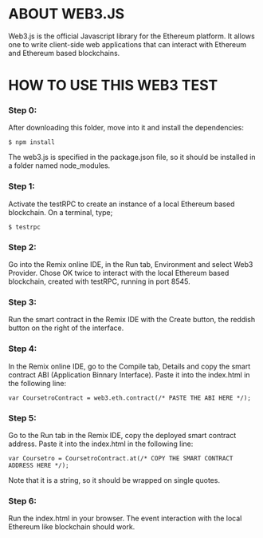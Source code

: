 # ABOUT WEB3.JS

Web3.js is the official Javascript library for the Ethereum platform. 
It allows one to write client-side web applications that can interact with Ethereum and Ethereum based blockchains.

# HOW TO USE THIS WEB3 TEST

### Step 0:

After downloading this folder, move into it and install the dependencies:

```
$ npm install
```

The web3.js is specified in the package.json file, so it should be installed in a folder named node_modules.

### Step 1:

Activate the testRPC to create an instance of a local Ethereum based blockchain.
On a terminal, type;

```
$ testrpc
```

### Step 2:

Go into the Remix online IDE, in the Run tab, Environment and select Web3 Provider.
Chose OK twice to interact with the local Ethereum based blockchain, created with testRPC, running in port 8545.

### Step 3:

Run the smart contract in the Remix IDE with the Create button, the reddish button on the right of the interface.

### Step 4:

In the Remix online IDE, go to the Compile tab, Details and copy the smart contract ABI (Application Binnary Interface). Paste it into the index.html in the following line:

```
var CoursetroContract = web3.eth.contract(/* PASTE THE ABI HERE */);
``` 

### Step 5:

Go to the Run tab in the Remix IDE, copy the deployed smart contract address.
Paste it into the index.html in the following line:

```
var Coursetro = CoursetroContract.at(/* COPY THE SMART CONTRACT ADDRESS HERE */);
``` 

Note that it is a string, so it should be wrapped on single quotes.

### Step 6:

Run the index.html in your browser. 
The event interaction with the local Ethereum like blockchain should work.





